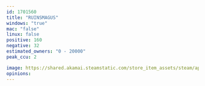 ```yaml
---
id: 1701560
title: "RUINSMAGUS"
windows: "true"
mac: "false"
linux: false
positive: 160
negative: 32
estimated_owners: "0 - 20000"
peak_ccu: 2

image: https://shared.akamai.steamstatic.com/store_item_assets/steam/apps/1701560/header.jpg?t=1725600492
opinions:
---
```

